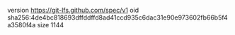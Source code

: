 version https://git-lfs.github.com/spec/v1
oid sha256:4de4bc818693dffddffd8ad41ccd935c6dac31e90e973602fb66b5f4a3580f4a
size 1144
